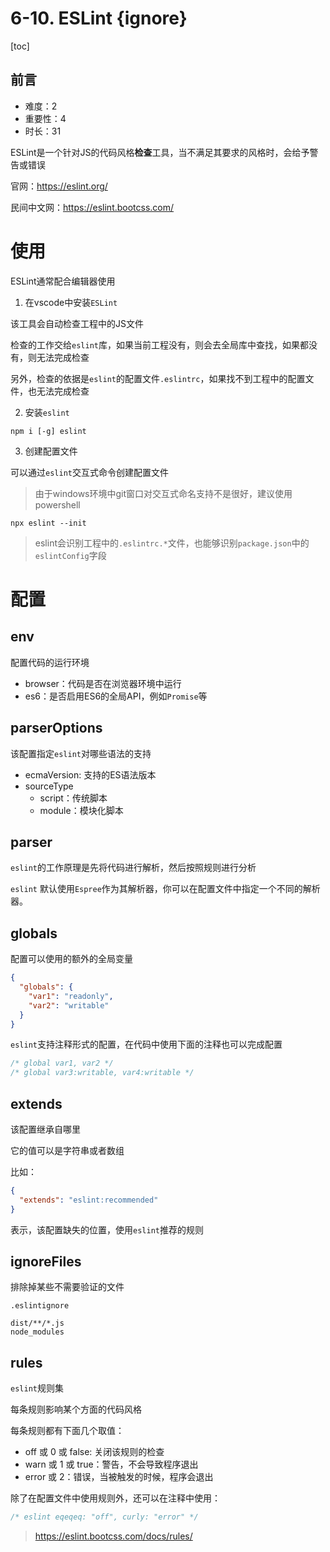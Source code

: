# 6-10. ESLint {ignore}

[toc]

## 前言

- 难度：2
- 重要性：4
- 时长：31

ESLint是一个针对JS的代码风格**检查**工具，当不满足其要求的风格时，会给予警告或错误

官网：https://eslint.org/

民间中文网：https://eslint.bootcss.com/

# 使用

ESLint通常配合编辑器使用

1. 在vscode中安装`ESLint`

该工具会自动检查工程中的JS文件

检查的工作交给`eslint`库，如果当前工程没有，则会去全局库中查找，如果都没有，则无法完成检查

另外，检查的依据是`eslint`的配置文件`.eslintrc`，如果找不到工程中的配置文件，也无法完成检查

2. 安装`eslint`

`npm i [-g] eslint`

3. 创建配置文件

可以通过`eslint`交互式命令创建配置文件

> 由于windows环境中git窗口对交互式命名支持不是很好，建议使用powershell

`npx eslint --init`

> eslint会识别工程中的`.eslintrc.*`文件，也能够识别`package.json`中的`eslintConfig`字段

# 配置

## env

配置代码的运行环境

- browser：代码是否在浏览器环境中运行
- es6：是否启用ES6的全局API，例如`Promise`等

## parserOptions

该配置指定`eslint`对哪些语法的支持

- ecmaVersion: 支持的ES语法版本
- sourceType
  - script：传统脚本
  - module：模块化脚本

## parser

`eslint`的工作原理是先将代码进行解析，然后按照规则进行分析

`eslint` 默认使用`Espree`作为其解析器，你可以在配置文件中指定一个不同的解析器。

## globals

配置可以使用的额外的全局变量

```json
{
  "globals": {
    "var1": "readonly",
    "var2": "writable"
  }
}
```

`eslint`支持注释形式的配置，在代码中使用下面的注释也可以完成配置

```js
/* global var1, var2 */
/* global var3:writable, var4:writable */
```

## extends

该配置继承自哪里

它的值可以是字符串或者数组

比如：

```json
{
  "extends": "eslint:recommended"
}
```

表示，该配置缺失的位置，使用`eslint`推荐的规则

## ignoreFiles

排除掉某些不需要验证的文件

`.eslintignore`

```
dist/**/*.js
node_modules
```

## rules

`eslint`规则集

每条规则影响某个方面的代码风格

每条规则都有下面几个取值：

- off 或 0 或 false: 关闭该规则的检查
- warn 或 1 或 true：警告，不会导致程序退出
- error 或 2：错误，当被触发的时候，程序会退出

除了在配置文件中使用规则外，还可以在注释中使用：

```js
/* eslint eqeqeq: "off", curly: "error" */
```

> https://eslint.bootcss.com/docs/rules/

